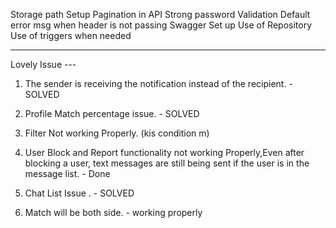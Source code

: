 Storage path Setup
Pagination in API
Strong password Validation
Default error msg when header is not passing
Swagger Set up
Use of Repository
Use of triggers when needed

-------------------------------------------------------

Lovely Issue ---

1. The sender is receiving the notification instead of the recipient.  - SOLVED

2. Profile Match percentage issue.             - SOLVED   

3. Filter Not working Properly.  (kis condition m)

4. User Block and Report functionality not working Properly,Even after blocking a user, text messages are still being sent if the user is in the message list. - Done

5. Chat List Issue .                           - SOLVED

6. Match will be both side.  - working properly




